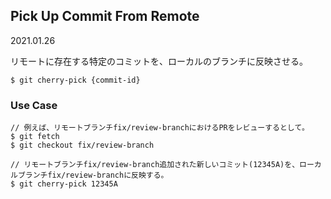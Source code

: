 ## Pick Up Commit From Remote
2021.01.26

リモートに存在する特定のコミットを、ローカルのブランチに反映させる。
```
$ git cherry-pick {commit-id}
```

### Use Case
```
// 例えば、リモートブランチfix/review-branchにおけるPRをレビューするとして。
$ git fetch
$ git checkout fix/review-branch

// リモートブランチfix/review-branch追加された新しいコミット(12345A)を、ローカルブランチfix/review-branchに反映する。
$ git cherry-pick 12345A
```